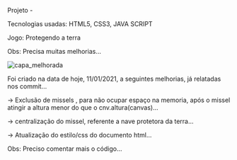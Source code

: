 
Projeto -

Tecnologias usadas: HTML5, CSS3, JAVA SCRIPT

Jogo: Protegendo a terra

Obs: Precisa muitas melhorias...

![capa_melhorada](https://user-images.githubusercontent.com/76443540/104251637-ede01500-544e-11eb-946b-3bdc9afcfbfc.png)


Foi criado na data de hoje, 11/01/2021, a seguintes melhorias, já relatadas nos commit...

 -> Exclusão de missels , para não ocupar espaço na memoria, após o missel atingir a altura menor do que o cnv.altura(canvas)...

 -> centralização do missel, referente a nave protetora da terra...

 -> Atualização do estilo/css do documento html...

 Obs: Preciso comentar mais o código...